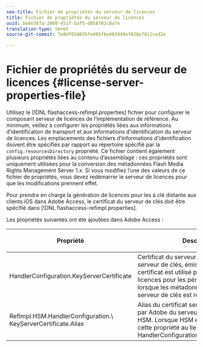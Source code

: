```yaml
---
seo-title: Fichier de propriétés du serveur de licences
title: Fichier de propriétés du serveur de licences
uuid: bede307a-2060-451f-baf5-d058702c0a7e
translation-type: tm+mt
source-git-commit: 7e8df034035fe465fbe403949ef828e7811ced2e

---
```



# Fichier de propriétés du serveur de licences {#license-server-properties-file}

Utilisez le [!DNL flashaccess-refimpl.properties] fichier pour configurer le composant serveur de licences de l’implémentation de référence. Au minimum, veillez à configurer les propriétés liées aux informations d’identification de transport et aux informations d’identification du serveur de licences. Les emplacements des fichiers d’informations d’identification doivent être spécifiés par rapport au répertoire spécifié par la `config.resourcesDirectory` propriété. Ce fichier contient également plusieurs propriétés liées au contenu d’assemblage : ces propriétés sont uniquement utilisées pour la conversion des métadonnées Flash Media Rights Management Server 1.x. Si vous modifiez l’une des valeurs de ce fichier de propriétés, vous devez redémarrer le serveur de licences pour que les modifications prennent effet.

Pour prendre en charge la génération de licences pour les à clé distante  aux clients iOS dans Adobe Access, le certificat du serveur de clés doit être spécifié dans [!DNL flashaccess-refimpl.properties].

Les propriétés suivantes ont été ajoutées dans Adobe Access :

<table frame="all" colsep="1" rowsep="1" class="+ topic/table adobe-d/table " id="table_xz2_lwy_n4"> 
 <thead class="- topic/thead "> 
  <tr rowsep="1" class="- topic/row "> 
   <th colname="1" class="- topic/entry entry"> <p class="- topic/p ">Propriété </p> </th> 
   <th colname="2" class="- topic/entry entry"> <p class="- topic/p ">Description </p> </th> 
  </tr> 
 </thead>
 <tbody class="- topic/tbody "> 
  <tr rowsep="1" class="- topic/row "> 
   <td colname="1" class="- topic/entry "><span class="codeph"> HandlerConfiguration.KeyServerCertificate</span> </td> 
   <td colname="2" class="- topic/entry "> Certificat du serveur de licences du serveur de clés, émis par Adobe. Ce certificat est utilisé pour générer des licences pour les périphériques iOS, lorsque les métadonnées indiquent qu’un serveur de clés est requis. </td> 
  </tr> 
  <tr rowsep="0" class="- topic/row "> 
   <td colname="1" class="- topic/entry "><span class="codeph"> RefImpl.HSM.HandlerConfiguration.\ KeyServerCertificate.Alias</span> </td> 
   <td colname="2" class="- topic/entry ">Alias du certificat serveur de licences émis par Adobe du serveur de clés stocké sur HSM. Lorsque HSM est activé, utilisez cette propriété au lieu de <span class="codeph"> HandlerConfiguration.KeyServerCertificate</span>. </td> 
  </tr> 
 </tbody> 
</table>


